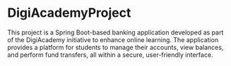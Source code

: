 # DigiAcademyProject
This project is a Spring Boot-based banking application developed as part of the DigiAcademy initiative to enhance online learning. The application provides a platform for students to manage their accounts, view balances, and perform fund transfers, all within a secure, user-friendly interface.
